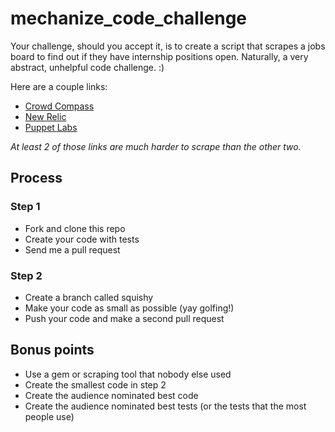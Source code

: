 mechanize_code_challenge
========================

Your challenge, should you accept it, is to create a script that scrapes a jobs board to find out if they have internship positions open. Naturally, a very abstract, unhelpful code challenge. :)

Here are a couple links:

* [Crowd Compass](http://www.crowdcompass.com/careers/)
* [New Relic](http://newrelic.com/about/jobs)
* [Puppet Labs](https://puppetlabs.com/company/careers/)

_At least 2 of those links are much harder to scrape than the other two._

## Process

### Step 1

* Fork and clone this repo
* Create your code with tests
* Send me a pull request

### Step 2

* Create a branch called squishy
* Make your code as small as possible (yay golfing!)
* Push your code and make a second pull request

## Bonus points

* Use a gem or scraping tool that nobody else used
* Create the smallest code in step 2
* Create the audience nominated best code
* Create the audience nominated best tests (or the tests that the most people use)
